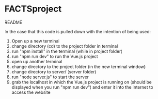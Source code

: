 # FACTSproject

README

In the case that this code is pulled down with the intention of being used:

1) Open up a new terminal
2) change directory (cd) to the project folder in terminal
3) run "npm install" in the terminal (while in project folder)
4) run "npm run dev" to run the Vue.js project
5) open up another terminal
6) change directory to the project folder (in the new terminal window)
7) change directory to server/ (server folder)
8) run "node server.js" to start the server
9) grab the localhost in which the Vue.js project is running on (should be displayed when you run "npm run dev") and enter it into the internet to access the website
